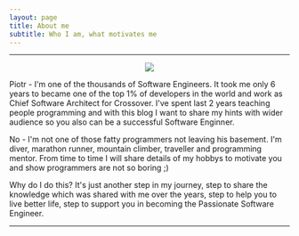 ```yaml
---
layout: page
title: About me
subtitle: Who I am, what motivates me
---
```


<hr/>

<p style="text-align:center;"><img src="https://raw.githubusercontent.com/programming-in-practice/programming-in-practice.github.io/master/img/person-piotr.jpg"> </p>


Piotr - I'm one of the thousands of Software Engineers. It took me only 6 years to became one of the top 1% of developers in the world and work as Chief Software Architect for Crossover. I've spent last 2 years teaching people programming and with this blog I want to share my hints with wider audience so you also can be a successful Software Enginner.

No - I'm not one of those fatty programmers not leaving his basement. I'm diver, marathon runner, mountain climber, traveller and programming mentor. From time to time I will share details of my hobbys to motivate you and show programmers are not so boring ;)

Why do I do this? It's just another step in my journey, step to share the knowledge which was shared with me over the years, step to help you to live better life, step to support you in becoming the Passionate Software Engineer.

<hr/>
